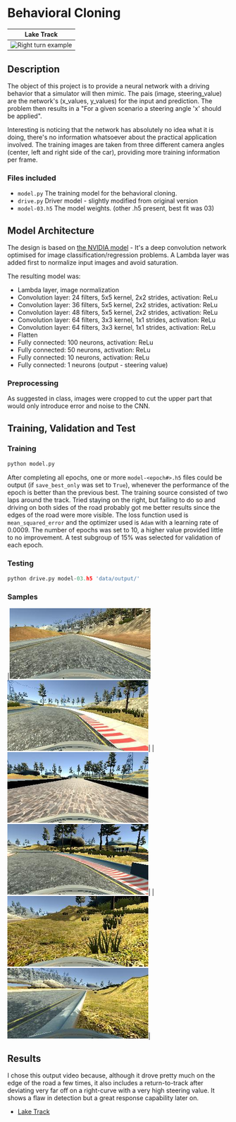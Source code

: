Behavioral Cloning
======

|Lake Track|
|:--------:|
|![Right turn example](docs/CarND-P3-right-curve.gif)|

## Description

The object of this project is to provide a neural network with a driving behavior that a simulator will then mimic. The pais (image, steering_value) are the network's (x_values, y_values) for the input and prediction. The problem then results in a "For a given scenario a steering angle 'x' should be applied".

Interesting is noticing that the network has absolutely no idea what it is doing, there's no information whatsoever about the practical application involved. 
The training images are taken from three different camera angles (center, left and right side of the car), providing more training information per frame.

### Files included

- `model.py` The training model for the behavioral cloning.
- `drive.py` Driver model - slightly modified from original version
- `model-03.h5` The model weights. (other .h5 present, best fit was 03)

## Model Architecture

The design is based on [the NVIDIA model](https://devblogs.nvidia.com/parallelforall/deep-learning-self-driving-cars/) - It's a deep convolution network optimised for image classification/regression problems. A Lambda layer was added first to normalize input images and avoid saturation.

The resulting model was:

- Lambda layer, image normalization
- Convolution layer:  24 filters, 5x5 kernel, 2x2 strides, activation: ReLu
- Convolution layer:  36 filters, 5x5 kernel, 2x2 strides, activation: ReLu
- Convolution layer:  48 filters, 5x5 kernel, 2x2 strides, activation: ReLu
- Convolution layer:  64 filters, 3x3 kernel, 1x1 strides, activation: ReLu
- Convolution layer:  64 filters, 3x3 kernel, 1x1 strides, activation: ReLu
- Flatten
- Fully connected:   100 neurons, activation: ReLu
- Fully connected:    50 neurons, activation: ReLu
- Fully connected:    10 neurons, activation: ReLu
- Fully connected:     1 neurons (output - steering value)

### Preprocessing

As suggested in class, images were cropped to cut the upper part that would only introduce error and noise to the CNN.

## Training, Validation and Test

### Training 
```python
python model.py
```
After completing all epochs, one or more `model-<epoch#>.h5` files could be output (if `save_best_only` was set to `True`), whenever the performance of the epoch is better than the previous best.
The training source consisted of two laps around the track. Tried staying on the right, but failing to do so and driving on both sides of the road probably got me better results since the edges of the road were more visible.
The loss function used is `mean_squared_error` and the optimizer used is `Adam` with a learning rate of 0.0009.
The number of epochs was set to 10, a higher value provided little to no improvement.
A test subgroup of 15% was selected for validation of each epoch. 

### Testing
```python
python drive.py model-03.h5 'data/output/'
```
### Samples
|![1](docs/2019_06_27_20_10_24_934.jpg)![2](docs/2019_06_27_20_11_08_644.jpg)|
|![3](docs/2019_06_27_20_11_41_379.jpg)![4](docs/2019_06_27_20_12_02_083.jpg)|
|![5](docs/2019_06_27_20_12_08_479.jpg)![6](docs/2019_06_27_20_12_13_619.jpg)|

## Results

I chose this output video because, although it drove pretty much on the edge of the road a few times, it also includes a return-to-track after deviating very far off on a right-curve with a very high steering value. It shows a flaw in detection but a great response capability later on.

- [Lake Track](docs/output.mp4)
